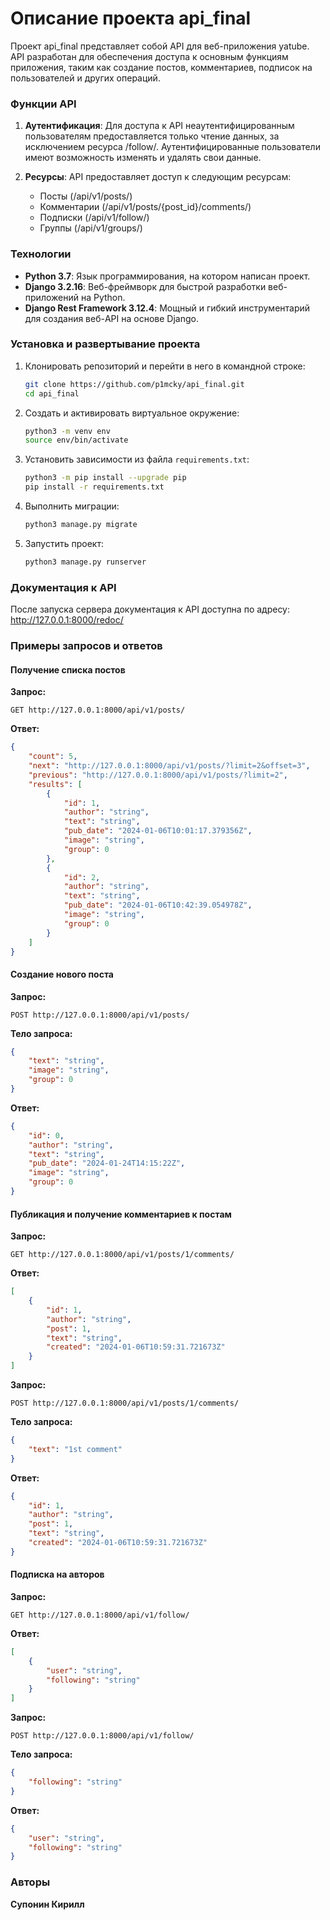 # Описание проекта api_final

Проект api_final представляет собой API для веб-приложения yatube. API разработан для обеспечения доступа к основным функциям приложения, таким как создание постов, комментариев, подписок на пользователей и других операций.

### Функции API

1. **Аутентификация**: Для доступа к API неаутентифицированным пользователям предоставляется только чтение данных, за исключением ресурса /follow/. Аутентифицированные пользователи имеют возможность изменять и удалять свои данные.
   
2. **Ресурсы**: API предоставляет доступ к следующим ресурсам:
   - Посты (/api/v1/posts/)
   - Комментарии (/api/v1/posts/{post_id}/comments/)
   - Подписки (/api/v1/follow/)
   - Группы (/api/v1/groups/)

### Технологии

- **Python 3.7**: Язык программирования, на котором написан проект.
- **Django 3.2.16**: Веб-фреймворк для быстрой разработки веб-приложений на Python.
- **Django Rest Framework 3.12.4**: Мощный и гибкий инструментарий для создания веб-API на основе Django.

### Установка и развертывание проекта

1. Клонировать репозиторий и перейти в него в командной строке:

    ```sh
    git clone https://github.com/p1mcky/api_final.git
    cd api_final
    ```

2. Создать и активировать виртуальное окружение:

    ```sh
    python3 -m venv env
    source env/bin/activate
    ```

3. Установить зависимости из файла `requirements.txt`:

    ```sh
    python3 -m pip install --upgrade pip
    pip install -r requirements.txt
    ```

4. Выполнить миграции:

    ```sh
    python3 manage.py migrate
    ```

5. Запустить проект:

    ```sh
    python3 manage.py runserver
    ```

### Документация к API

После запуска сервера документация к API доступна по адресу:
http://127.0.0.1:8000/redoc/

### Примеры запросов и ответов

#### Получение списка постов

**Запрос:**
```http
GET http://127.0.0.1:8000/api/v1/posts/
```

**Ответ:**
```json
{
    "count": 5,
    "next": "http://127.0.0.1:8000/api/v1/posts/?limit=2&offset=3",
    "previous": "http://127.0.0.1:8000/api/v1/posts/?limit=2",
    "results": [
        {
            "id": 1,
            "author": "string",
            "text": "string",
            "pub_date": "2024-01-06T10:01:17.379356Z",
            "image": "string",
            "group": 0
        },
        {
            "id": 2,
            "author": "string",
            "text": "string",
            "pub_date": "2024-01-06T10:42:39.054978Z",
            "image": "string",
            "group": 0
        }
    ]
}
```

#### Создание нового поста

**Запрос:**
```http
POST http://127.0.0.1:8000/api/v1/posts/
```

**Тело запроса:**
```json
{
    "text": "string",
    "image": "string",
    "group": 0
}
```

**Ответ:**
```json
{
    "id": 0,
    "author": "string",
    "text": "string",
    "pub_date": "2024-01-24T14:15:22Z",
    "image": "string",
    "group": 0
}
```

#### Публикация и получение комментариев к постам

**Запрос:**
```http
GET http://127.0.0.1:8000/api/v1/posts/1/comments/
```

**Ответ:**
```json
[
    {
        "id": 1,
        "author": "string",
        "post": 1,
        "text": "string",
        "created": "2024-01-06T10:59:31.721673Z"
    }
]
```

**Запрос:**
```http
POST http://127.0.0.1:8000/api/v1/posts/1/comments/
```

**Тело запроса:**
```json
{
    "text": "1st comment"
}
```

**Ответ:**
```json
{
    "id": 1,
    "author": "string",
    "post": 1,
    "text": "string",
    "created": "2024-01-06T10:59:31.721673Z"
}
```

#### Подписка на авторов

**Запрос:**
```http
GET http://127.0.0.1:8000/api/v1/follow/
```

**Ответ:**
```json
[
    {
        "user": "string",
        "following": "string"
    }
]
```

**Запрос:**
```http
POST http://127.0.0.1:8000/api/v1/follow/
```

**Тело запроса:**
```json
{
    "following": "string"
}
```

**Ответ:**
```json
{
    "user": "string",
    "following": "string"
}
```

### Авторы

**Супонин Кирилл**
